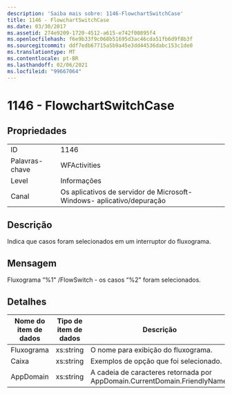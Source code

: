 ```yaml
---
description: 'Saiba mais sobre: 1146-FlowchartSwitchCase'
title: 1146 - FlowchartSwitchCase
ms.date: 03/30/2017
ms.assetid: 274e9209-1720-4512-a615-e742f00895f4
ms.openlocfilehash: f6e9b33f9c068b51695d3ac46cda51fb6d9f8b3f
ms.sourcegitcommit: ddf7edb67715a5b9a45e3dd44536dabc153c1de0
ms.translationtype: MT
ms.contentlocale: pt-BR
ms.lasthandoff: 02/06/2021
ms.locfileid: "99667064"
---
```

# <a name="1146---flowchartswitchcase"></a>1146 - FlowchartSwitchCase

## <a name="properties"></a>Propriedades  
  
|||  
|-|-|  
|ID|1146|  
|Palavras-chave|WFActivities|  
|Level|Informações|  
|Canal|Os aplicativos de servidor de Microsoft-Windows- aplicativo/depuração|  
  
## <a name="description"></a>Descrição  

 Indica que casos foram selecionados em um interruptor do fluxograma.  
  
## <a name="message"></a>Mensagem  

 Fluxograma “%1" /FlowSwitch - os casos “%2" foram selecionados.  
  
## <a name="details"></a>Detalhes  
  
|Nome do item de dados|Tipo de item de dados|Descrição|  
|--------------------|--------------------|-----------------|  
|Fluxograma|xs:string|O nome para exibição do fluxograma.|  
|Caixa|xs:string|Exemplos de opção que foi selecionado.|  
|AppDomain|xs:string|A cadeia de caracteres retornada por AppDomain.CurrentDomain.FriendlyName.|
